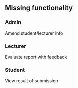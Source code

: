 ## Missing functionality

### Admin
Amend student/lecturer info

### Lecturer
Evaluate report with feedback

### Student
View result of submission
